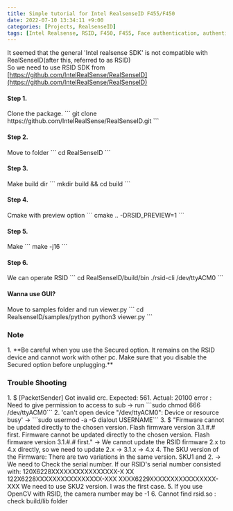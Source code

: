 ```yaml
---
title: Simple tutorial for Intel RealsenseID F455/F450
date: 2022-07-10 13:34:11 +9:00	
categories: [Projects, RealsenseID]
tags: [Intel Realsense, RSID, F450, F455, Face authentication, authentication, Face recognition]
---
```

It seemed that the general 'Intel realsense SDK' is not compatible with RealSenseID(after this, referred to as RSID)<br>
So we need to use RSID SDK from [https://github.com/IntelRealSense/RealSenseID](https://github.com/IntelRealSense/RealSenseID)

<h4>Step 1.</h4>
Clone the package.
```
git clone https://github.com/IntelRealSense/RealSenseID.git
```

<h4>Step 2.</h4>
Move to folder
```
cd RealSenseID
```

<h4>Step 3.</h4>
Make build dir
```
mkdir build && cd build
```

<h4>Step 4.</h4>
Cmake with preview option
```
cmake .. -DRSID_PREVIEW=1
```

<h4>Step 5.</h4>
Make
```
make -j16
```

<h4>Step 6.</h4>
We can operate RSID
```
cd RealSenseID/build/bin
./rsid-cli /dev/ttyACM0
```

<h4>Wanna use GUI?</h4>
Move to samples folder and run viewer.py
```
cd RealsenseID/samples/python
python3 viewer.py
```


<h3>Note</h3>
 1. **Be careful when you use the Secured option. It remains on the RSID device and cannot work with other pc. Make sure that you disable the Secured option before unplugging.**

<h3>Trouble Shooting</h3>
 1. $ [PacketSender] Got invalid crc. Expected: 561. Actual: 20100 error : Need to give permission to access to sub -> run ```sudo chmod 666 /dev/ttyACM0```
 2. 'can't open device "/dev/ttyACM0": Device or resource busy' -> ```sudo usermod -a -G dialout USERNAME```
 3. $ "Firmware cannot be updated directly to the chosen version.
Flash firmware version 3.1.#.# first. Firmware cannot be updated directly to the chosen version.
Flash firmware version 3.1.#.# first." -> We cannot update the RSID firmware 2.x to 4.x directly, so we need to update 2.x -> 3.1.x -> 4.x
 4. The SKU version of the Firmware: There are two variations in the same version. SKU1 and 2. -> We need to Check the serial number. If our RSID's serial number consisted with:
	120X6228XXXXXXXXXXXXXXXX-X	XX
	122X6228XXXXXXXXXXXXXXXX-XXX
	XXXX6229XXXXXXXXXXXXXXXX-XXX
	We need to use SKU2 version. I was the first case.
 5. If you use OpenCV with RSID, the camera number may be -1
 6. Cannot find rsid.so : check build/lib folder


